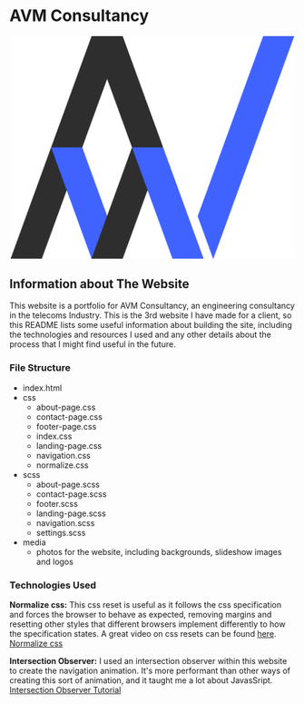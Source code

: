 # AVM Consultancy

<p align="center">
  <img width="500" src="media/avm-main.png" alt="AVM Consultancy Logo">
</p>

## Information about The Website

This website is a portfolio for AVM Consultancy, an engineering consultancy in the telecoms Industry.  This is the 3rd website I have made for a client, so this README lists some useful information about building the site, including the technologies and resources I used and any other details about the process that I might find useful in the future.

### File Structure

* index.html
* css
    * about-page.css
    * contact-page.css
    * footer-page.css
    * index.css
    * landing-page.css
    * navigation.css
    * normalize.css
* scss
    * about-page.scss
    * contact-page.scss
    * footer.scss
    * landing-page.scss
    * navigation.scss
    * settings.scss
* media
    * photos for the website, including backgrounds, slideshow images and logos

### Technologies Used

**Normalize css:**
This css reset is useful as it follows the css specification and forces the browser to behave as expected, removing margins and resetting other styles that different browsers implement differently to how the specification states.  A great video on css resets can be found [here](https://www.youtube.com/watch?v=L4wPV-K1lNI).
[Normalize css](https://necolas.github.io/normalize.css/)

**Intersection Observer:**
I used an intersection observer within this website to create the navigation animation.  It's more performant than other ways of creating this sort of animation, and it taught me a lot about JavasSript.
[Intersection Observer Tutorial](https://www.youtube.com/watch?v=RxnV9Xcw914)
